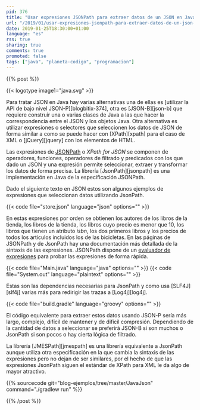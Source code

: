 ```yaml
---
pid: 376
title: "Usar expresiones JSONPath para extraer datos de un JSON en Java"
url: "/2019/01/usar-expresiones-jsonpath-para-extraer-datos-de-un-json-en-java/"
date: 2019-01-25T18:30:00+01:00
language: "es"
rss: true
sharing: true
comments: true
promoted: false
tags: ["java", "planeta-codigo", "programacion"]
---
```


{{% post %}}

{{< logotype image1="java.svg" >}}

Para tratar JSON en Java hay varias alternativas una de ellas es [utilizar la API de bajo nivel JSON-P][blogbitix-374], otra es [JSON-B][json-b] que requiere construir una o varias clases de Java a las que hacer la correspondencia entre el JSON y los objetos Java. Otra alternativa es utilizar expresiones o selectores que seleccionen los datos de JSON de forma similar a como se puede hacer con [XPath][xpath] para el caso de XML o [jQuery][jquery] con los elementos de HTML.

Las expresiones de [JSONPath](https://goessner.net/articles/JsonPath/) o _XPath for JSON_ se componen de operadores, funciones, operadores de filtrado y predicados con los que dado un JSON y una expresión permite seleccionar, extraer y transformar los datos de forma precisa. La librería [JsonPath][jsonpath] es una implementación en Java de la especificación JSONPath.

Dado el siguiente texto en JSON estos son algunos ejemplos de expresiones que seleccionan datos utilizando JsonPath.

{{< code file="store.json" language="json" options="" >}}

En estas expresiones por orden se obtienen los autores de los libros de la tienda, los libros de la tienda, los libros cuyo precio es menor que 10, los libros que tienen un atributo _isbn_, los dos primeros libros y los precios de todos los artículos incluidos los de las bicicletas. En las páginas de JSONPath y de JsonPath hay una documentación más detallada de la sintaxis de las expresiones. JSONPath dispone de un [evaluador de expresiones](http://jsonpath.com/) para probar las expresiones de forma rápida.

{{< code file="Main.java" language="java" options="" >}}
{{< code file="System.out" language="plaintext" options="" >}}

Estas son las dependencias necesarias para JsonPath y como usa [SLF4J][slf4j] varias más para redirigir las trazas a [Log4j][log4j].

{{< code file="build.gradle" language="groovy" options="" >}}

El código equivalente para extraer estos datos usando JSON-P sería más largo, complejo, difícil de mantener y de difícil compresión. Dependiendo de la cantidad de datos a seleccionar se preferirá JSON-B si son muchos o JsonPath si son pocos o hay cierta lógica de filtrado.

La librería [JMESPath][jmespath] es una librería equivalente a JsonPath aunque utiliza otra especificación en la que cambia la sintaxis de las expresiones pero no dejan de ser similares, por el hecho de que las expresiones JsonPath siguen el estándar de XPath para XML le da algo de mayor atractivo.

{{% sourcecode git="blog-ejemplos/tree/master/JavaJson" command="./gradlew run" %}}

{{% /post %}}
